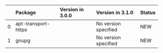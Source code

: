 <!-- markdown-link-check-disable -->

|    | Package             | Version in 3.0.0   | Version in 3.1.0     | Status   |
|---:|:--------------------|:-------------------|:---------------------|:---------|
|  0 | apt-transport-https |                    | No version specified | NEW      |
|  1 | gnupg               |                    | No version specified | NEW      |
